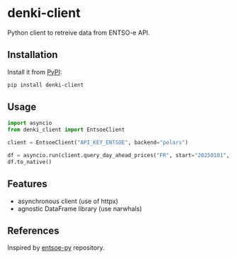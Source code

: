 # denki-client
Python client to retreive data from ENTSO-e API.

## Installation
Install it from [PyPI](https://pypi.org/project/denki-client/):

```bash
pip install denki-client
```

## Usage
```python
import asyncio
from denki_client import EntsoeClient

client = EntsoeClient("API_KEY_ENTSOE", backend="polars")

df = asyncio.run(client.query_day_ahead_prices("FR", start="20250101", end="20250201"))
df.to_native()
```

## Features
- asynchronous client (use of httpx)
- agnostic DataFrame library (use narwhals)

## References
Inspired by [entsoe-py](https://github.com/EnergieID/entsoe-py) repository.
